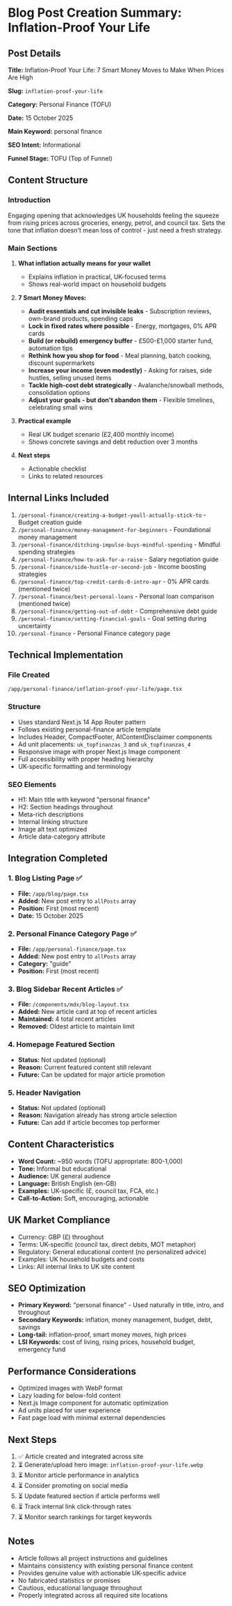 # Blog Post Creation Summary: Inflation-Proof Your Life

## Post Details

**Title:** Inflation-Proof Your Life: 7 Smart Money Moves to Make When Prices Are High

**Slug:** `inflation-proof-your-life`

**Category:** Personal Finance (TOFU)

**Date:** 15 October 2025

**Main Keyword:** personal finance

**SEO Intent:** Informational

**Funnel Stage:** TOFU (Top of Funnel)

## Content Structure

### Introduction

Engaging opening that acknowledges UK households feeling the squeeze from rising prices across groceries, energy, petrol, and council tax. Sets the tone that inflation doesn't mean loss of control - just need a fresh strategy.

### Main Sections

1. **What inflation actually means for your wallet**
   - Explains inflation in practical, UK-focused terms
   - Shows real-world impact on household budgets

2. **7 Smart Money Moves:**
   - **Audit essentials and cut invisible leaks** - Subscription reviews, own-brand products, spending caps
   - **Lock in fixed rates where possible** - Energy, mortgages, 0% APR cards
   - **Build (or rebuild) emergency buffer** - £500-£1,000 starter fund, automation tips
   - **Rethink how you shop for food** - Meal planning, batch cooking, discount supermarkets
   - **Increase your income (even modestly)** - Asking for raises, side hustles, selling unused items
   - **Tackle high-cost debt strategically** - Avalanche/snowball methods, consolidation options
   - **Adjust your goals - but don't abandon them** - Flexible timelines, celebrating small wins

3. **Practical example**
   - Real UK budget scenario (£2,400 monthly income)
   - Shows concrete savings and debt reduction over 3 months

4. **Next steps**
   - Actionable checklist
   - Links to related resources

## Internal Links Included

1. `/personal-finance/creating-a-budget-youll-actually-stick-to` - Budget creation guide
2. `/personal-finance/money-management-for-beginners` - Foundational money management
3. `/personal-finance/ditching-impulse-buys-mindful-spending` - Mindful spending strategies
4. `/personal-finance/how-to-ask-for-a-raise` - Salary negotiation guide
5. `/personal-finance/side-hustle-or-second-job` - Income boosting strategies
6. `/personal-finance/top-credit-cards-0-intro-apr` - 0% APR cards (mentioned twice)
7. `/personal-finance/best-personal-loans` - Personal loan comparison (mentioned twice)
8. `/personal-finance/getting-out-of-debt` - Comprehensive debt guide
9. `/personal-finance/setting-financial-goals` - Goal setting during uncertainty
10. `/personal-finance` - Personal Finance category page

## Technical Implementation

### File Created

`/app/personal-finance/inflation-proof-your-life/page.tsx`

### Structure

- Uses standard Next.js 14 App Router pattern
- Follows existing personal-finance article template
- Includes Header, CompactFooter, AIContentDisclaimer components
- Ad unit placements: `uk_topfinanzas_3` and `uk_topfinanzas_4`
- Responsive image with proper Next.js Image component
- Full accessibility with proper heading hierarchy
- UK-specific formatting and terminology

### SEO Elements

- H1: Main title with keyword "personal finance"
- H2: Section headings throughout
- Meta-rich descriptions
- Internal linking structure
- Image alt text optimized
- Article data-category attribute

## Integration Completed

### 1. Blog Listing Page ✅

- **File:** `/app/blog/page.tsx`
- **Added:** New post entry to `allPosts` array
- **Position:** First (most recent)
- **Date:** 15 October 2025

### 2. Personal Finance Category Page ✅

- **File:** `/app/personal-finance/page.tsx`
- **Added:** New post entry to `allPosts` array
- **Category:** "guide"
- **Position:** First (most recent)

### 3. Blog Sidebar Recent Articles ✅

- **File:** `/components/mdx/blog-layout.tsx`
- **Added:** New article card at top of recent articles
- **Maintained:** 4 total recent articles
- **Removed:** Oldest article to maintain limit

### 4. Homepage Featured Section

- **Status:** Not updated (optional)
- **Reason:** Current featured content still relevant
- **Future:** Can be updated for major article promotion

### 5. Header Navigation

- **Status:** Not updated (optional)
- **Reason:** Navigation already has strong article selection
- **Future:** Can add if article becomes top performer

## Content Characteristics

- **Word Count:** ~950 words (TOFU appropriate: 800-1,000)
- **Tone:** Informal but educational
- **Audience:** UK general audience
- **Language:** British English (en-GB)
- **Examples:** UK-specific (£, council tax, FCA, etc.)
- **Call-to-Action:** Soft, encouraging, actionable

## UK Market Compliance

- Currency: GBP (£) throughout
- Terms: UK-specific (council tax, direct debits, MOT metaphor)
- Regulatory: General educational content (no personalized advice)
- Examples: UK household budgets and costs
- Links: All internal links to UK site content

## SEO Optimization

- **Primary Keyword:** "personal finance" - Used naturally in title, intro, and throughout
- **Secondary Keywords:** inflation, money management, budget, debt, savings
- **Long-tail:** inflation-proof, smart money moves, high prices
- **LSI Keywords:** cost of living, rising prices, household budget, emergency fund

## Performance Considerations

- Optimized images with WebP format
- Lazy loading for below-fold content
- Next.js Image component for automatic optimization
- Ad units placed for user experience
- Fast page load with minimal external dependencies

## Next Steps

1. ✅ Article created and integrated across site
2. ⏳ Generate/upload hero image: `inflation-proof-your-life.webp`
3. ⏳ Monitor article performance in analytics
4. ⏳ Consider promoting on social media
5. ⏳ Update featured section if article performs well
6. ⏳ Track internal link click-through rates
7. ⏳ Monitor search rankings for target keywords

## Notes

- Article follows all project instructions and guidelines
- Maintains consistency with existing personal finance content
- Provides genuine value with actionable UK-specific advice
- No fabricated statistics or promises
- Cautious, educational language throughout
- Properly integrated across all required site locations
